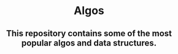 <h1 align='center'>Algos</h1>

<h2 align='center'> This repository contains some of the most popular algos and data structures.</h2>


